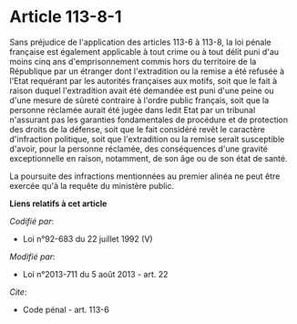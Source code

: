 # Article 113-8-1

Sans préjudice de l'application des articles 113-6 à 113-8, la loi pénale française est également applicable à tout crime ou
à tout délit puni d'au moins cinq ans d'emprisonnement commis hors du territoire de la République par un étranger dont
l'extradition ou la remise a été refusée à l'Etat requérant par les autorités françaises aux motifs, soit que le fait à
raison duquel l'extradition avait été demandée est puni d'une peine ou d'une mesure de sûreté contraire à l'ordre public
français, soit que la personne réclamée aurait été jugée dans ledit Etat par un tribunal n'assurant pas les garanties
fondamentales de procédure et de protection des droits de la défense, soit que le fait considéré revêt le caractère
d'infraction politique, soit que l'extradition ou la remise serait susceptible d'avoir, pour la personne réclamée, des
conséquences d'une gravité exceptionnelle en raison, notamment, de son âge ou de son état de santé. 

La poursuite des infractions mentionnées au premier alinéa ne peut être exercée qu'à la requête du ministère public.

**Liens relatifs à cet article**

_Codifié par_:

  - Loi n°92-683 du 22 juillet 1992 (V)

_Modifié par_:

  - Loi n°2013-711 du 5 août 2013 - art. 22

_Cite_:

  - Code pénal - art. 113-6
